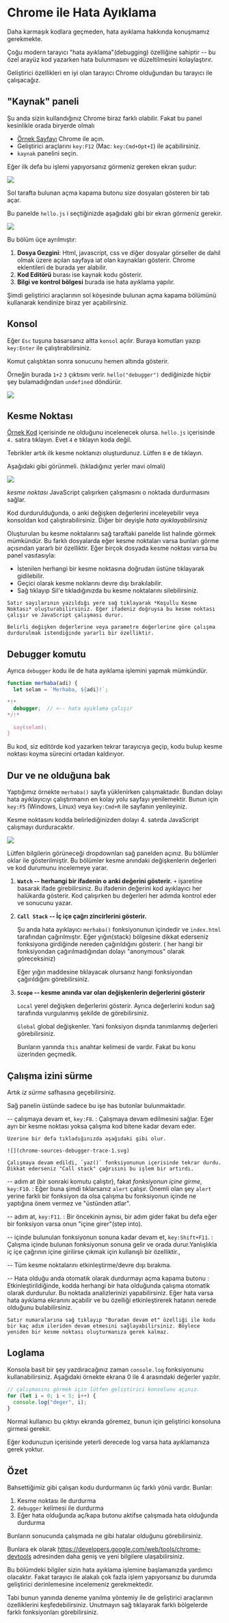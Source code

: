 # Chrome ile Hata Ayıklama

Daha karmaşık kodlara geçmeden, hata ayıklama hakkında konuşmamız gerekmekte.

Çoğu modern tarayıcı "hata ayıklama"(debugging) özelliğine sahiptir -- bu özel arayüz kod yazarken hata bulunmasını ve düzeltilmesini kolaylaştırır.

Geliştirici özellikleri en iyi olan tarayıcı Chrome olduğundan bu tarayıcı ile çalışacağız.

## "Kaynak" paneli 

Şu anda sizin kullandığınız Chrome biraz farklı olabilir. Fakat bu panel kesinlikle orada biryerde olmalı

- [Örnek Sayfayı](debugging/index.html) Chrome ile açın.
- Geliştirici araçlarını `key:F12` (Mac: `key:Cmd+Opt+I`) ile açabilirsiniz.
- `kaynak` panelini seçin.

Eğer ilk defa bu işlemi yapıyorsanız görmeniz gereken ekran şudur:

![](chrome-open-sources.svg)

Sol tarafta bulunan açma kapama butonu  <span class="devtools" style="background-position:-168px -76px"></span> size dosyaları gösteren bir tab açar.

Bu panelde `hello.js` i seçtiğinizde aşağıdaki gibi bir ekran görmeniz gerekir.

![](chrome-tabs.svg)

Bu bölüm üçe ayrılmıştır:
1. **Dosya Gezgini**: Html, javascript, css ve diğer dosyalar görseller de dahil olmak üzere açılan sayfaya iat olan kaynakları gösterir. Chrome eklentileri de burada yer alabilir.
2. **Kod Editörü** burası ise kaynak kodu gösterir.
3. **Bilgi ve kontrol bölgesi** burada ise hata ayıklama yapılır. 

Şimdi geliştirici araçlarının sol köşesinde bulunan <span class="devtools" style="background-position:-172px -122px"></span> açma kapama bölümünü kullanarak kendinize biraz yer açabilirsiniz.

## Konsol

Eğer `Esc` tuşuna basarsanız altta `konsol` açılır. Buraya komutları yazıp `key:Enter` ile çalıştırabilirsiniz.

Komut çalıştıktan sonra sonucunu hemen altında gösterir.

Örneğin burada `1+2` `3`  çıktısını verir. `hello("debugger")` dediğinizde hiçbir şey bulamadığından `undefined` döndürür.

![](chrome-sources-console.svg)

## Kesme Noktası

[Örnek Kod](debugging/index.html) içerisinde ne olduğunu incelenecek olursa. `hello.js` içerisinde `4.` satıra tıklayın. Evet `4` e tıklayın koda değil.

Tebrikler artık ilk kesme noktanızı oluşturdunuz. Lütfen `8` e de tıklayın.

Aşağıdaki gibi görünmeli. (tıkladığınız yerler mavi olmalı)

![](chrome-sources-breakpoint.svg)

*kesme noktası* JavaScript çalışırken çalışmasını o noktada durdurmasını sağlar.

Kod durdurulduğunda, o anki değişken değerlerini inceleyebilir veya konsoldan kod çalıştırabilirsiniz. Diğer bir deyişle *hata ayıklayabilirsiniz*

Oluşturulan bu kesme noktalarını sağ taraftaki panelde list halinde görmek mümkündür. Bu farklı dosyalarda eğer kesme noktaları varsa bunları görme açısından yararlı bir özelliktir. Eğer birçok dosyada kesme noktası varsa bu panel vasıtasıyla:

- İstenilen herhangi bir kesme noktasına doğrudan üstüne tıklayarak gidilebilir.
- Geçici olarak kesme noklarını devre dışı bırakılabilir.
- Sağ tıklayıp Sil'e tıkladığınızda bu kesme noktalarını silebilirsiniz.

```smart header="Koşullu kesme noktaları"
Satır sayılarının yazıldığı yere sağ tıklayarak *Koşullu Kesme Noktası* oluşturabilirsiniz. Eğer ifadeniz doğruysa bu kesme noktası çalışır ve JavaScript çalışması durur.

Belirli değişken değerlerine veya parametre değerlerine göre çalışma durdurulmak istendiğinde yararlı bir özelliktir.
```

## Debugger komutu

Ayrıca  `debugger` kodu ile de hata ayıklama işlemini yapmak mümkündür.

```js
function merhaba(adi) {
  let selam = `Merhaba, ${adi}!`;

*!*
  debugger;  // <-- hata ayıklama çalışır
*/!*

  say(selam);
}
```

Bu kod, siz editörde kod yazarken tekrar tarayıcıya geçip, kodu bulup kesme noktası koyma sürecini ortadan kaldırıyor.

## Dur ve ne olduğuna bak

Yaptığımız örnekte `merhaba()` sayfa yüklenirken çalışmaktadır. Bundan dolayı hata ayıklayıcıyı çalıştırmanın en kolay yolu sayfayı yenilemektir. Bunun için `key:F5` (Windows, Linux) veya `key:Cmd+R` ile sayfanın yenileyiniz.

Kesme noktasını kodda belirlediğinizden dolayı 4. satırda JavaScript çalışmayı durduracaktır.

![](chrome-sources-debugger-pause.svg)

Lütfen bilgilerin görüneceği dropdownları sağ panelden açınız. Bu bölümler oklar ile gösterilmiştir. Bu bölümler kesme anındaki değişkenlerin değerleri ve kod durumunu incelemeye yarar.

1. **`Watch` -- herhangi bir ifadenin o anki değerini gösterir.**
    `+` işaretine basarak ifade girebilirsiniz. Bu ifadenin değerini kod ayıklayıcı her halükarda gösterir. Kod çalışırken bu değerleri her adımda kontrol eder ve sonucunu yazar.
    
2. **`Call Stack` -- İç içe çağrı zincirlerini gösterir.**

    Şu anda hata ayıklayıcı `merhaba()` fonksiyonunun içindedir ve `index.html` tarafından çağırılmıştır. Eğer  yığın(stack) bölgesine dikkat ederseniz fonksiyona girdiğinde nereden çağırıldığını gösterir. ( her hangi bir fonksiyondan çağırılmadığından dolayı "anonymous" olarak göreceksiniz)

    Eğer yığın maddesine tıklayacak olursanız hangi fonksiyondan çağırıldığını görebilirsiniz.
3. **`Scope` -- kesme anında var olan değişkenlerin değerlerini gösterir**

    `Local` yerel değişken değerlerini gösterir. Ayrıca değerlerini kodun sağ tarafında vurgulanmış şekilde de görebilirsiniz.

    `Global` global değişkenler. Yani fonksiyon dışında tanımlanmış değerleri görebilirsiniz.

    Bunların yanında `this` anahtar kelimesi de vardır. Fakat bu konu üzerinden geçmedik.

## Çalışma izini sürme

Artık *iz sürme* safhasına geçebilirsiniz.

Sağ panelin üstünde sadece bu işe has butonlar bulunmaktadır.


<span class="devtools" style="background-position:-7px -76px"></span> -- çalışmaya devam et, `key:F8`.
: Çalışmaya devam edilmesini sağlar. Eğer ayrı bir kesme noktası yoksa çalışma kod bitene kadar devam eder.

    Üzerine bir defa tıkladığınızda aşağıdaki gibi olur.

    ![](chrome-sources-debugger-trace-1.svg)

    Çalışmaya devam edildi, `yaz()` fonksiyonunun içerisinde tekrar durdu. Dikkat ederseniz "Call stack" çağrısını bu işlem bir artırdı.

<span class="devtools" style="background-position:-137px -76px"></span> -- adım at (bir sonraki komutu çalıştır), fakat *fonksiyonun içine girme*,  `key:F10`.
: Eğer buna şimdi tıklarsanız `alert` çalışır. Önemli olan şey `alert` yerine farklı bir fonksiyon da olsa çalışma bu fonksiyonun içinde ne yaptığına önem vermez ve "üstünden atlar".

<span class="devtools" style="background-position:-72px -76px"></span> -- adım at, `key:F11`.
: Bir öncekinin aynısı, bir adım gider fakat bu defa eğer bir fonksiyon varsa onun "içine girer"(step into).

<span class="devtools" style="background-position:-104px -76px"></span> -- içinde bulunulan fonksiyonun sonuna kadar devam et, `key:Shift+F11`.
: Çalışma içinde bulunan fonksiyonun sonuna gelir ve orada durur.Yanlışlıkla iç içe çağrının içine girilirse çıkmak için kullanışlı bir özelliktir.<span class="devtools" style="background-position:-72px -76px"></span>, 

<span class="devtools" style="background-position:-7px -28px"></span> -- Tüm kesme noktalarını etkinleştirme/devre dışı bırakma.

<span class="devtools" style="background-position:-264px -4px"></span> -- Hata olduğu anda otomatik olarak durdurmayı açma kapama butonu
: Etkinleştirildiğinde, kodda herhangi bir hata olduğunda çalışma otomatik olarak durdurulur. Bu noktada analizlerinizi yapabilirsiniz. Eğer hata varsa hata ayıklama ekranını açabilir ve bu özelliği etkinleştirerek hatanın nerede olduğunu bulabilirsiniz.

```smart header="Buradan devam edin"
Satır numaralarına sağ tıklayıp "Buradan devam et" özelliği ile kodu bir kaç adım ileriden devam etmesini sağlayabilirsiniz. Böylece yeniden bir kesme noktası oluşturmanıza gerek kalmaz.
```

## Loglama

Konsola basit bir şey yazdıracağınız zaman `console.log` fonksiyonunu kullanabilirsiniz. Aşağıdaki örnekte ekrana 0 ile 4 arasındaki değerler yazılır.

```js run
// çalışmasını görmek için lütfen geliştirici konsolunu açınız.
for (let i = 0; i < 5; i++) {
  console.log("deger", i);
}
```
Normal kullanıcı bu çıktıyı ekranda göremez, bunun için geliştirici konsoluna girmesi gerekir.

Eğer kodunuzun içerisinde yeterli derecede log varsa hata ayıklamanıza gerek yoktur.

## Özet

Bahsettiğimiz gibi çalışan kodu durdurmanın üç farklı yönü vardır. Bunlar:
1. Kesme noktası ile durdurma
2. `debugger` kelimesi ile durdurma
3. Eğer hata olduğunda aç/kapa butonu aktifse çalışmada hata olduğunda  <span class="devtools" style="background-position:-264px -4px"></span> durdurma

Bunların sonucunda çalışmada ne gibi hatalar olduğunu görebilirsiniz. 

Bunlara ek olarak <https://developers.google.com/web/tools/chrome-devtools> adresinden daha geniş ve yeni bilgilere ulaşabilirsiniz.

Bu bölümdeki bilgiler sizin hata ayıklama işlemine başlamanızda yardımcı olacaktır. Fakat tarayıcı ile alakalı çok fazla işlem yapıyorsanız bu durumda geliştirici  derinlemesine incelemeniz gerekmektedir.

Tabi bunun yanında deneme yanılma yöntemiy ile de geliştirici araçlarının özelliklerini keşfedebilirsiniz. Unutmayın sağ tıklayarak farklı bölgelerde farklı fonksiyonları görebilirsiniz.
